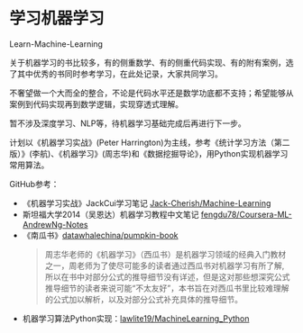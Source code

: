 # 学习机器学习

Learn-Machine-Learning

关于机器学习的书比较多，有的侧重数学、有的侧重代码实现、有的附有案例，选了其中优秀的书同时参考学习，在此处记录，大家共同学习。

不奢望做一个大而全的整合，不论是代码水平还是数学功底都不支持；希望能够从案例到代码实现再到数学逻辑，实现穿透式理解。

暂不涉及深度学习、NLP等，待机器学习基础完成后再进行下一步。

计划以《机器学习实战》(Peter Harrington)为主线，参考《统计学习方法（第二版）》(李航)、《机器学习》(周志华)和《数据挖掘导论》，用Python实现机器学习常用算法。

GitHub参考：

* 《机器学习实战》JackCui学习笔记 [Jack-Cherish/Machine-Learning](https://github.com/Jack-Cherish/Machine-Learning)
* 斯坦福大学2014（吴恩达）机器学习教程中文笔记 [fengdu78/Coursera-ML-AndrewNg-Notes](https://github.com/fengdu78/Coursera-ML-AndrewNg-Notes)
* 《南瓜书》[datawhalechina/pumpkin-book](https://github.com/datawhalechina/pumpkin-book)
    > 周志华老师的《机器学习》（西瓜书）是机器学习领域的经典入门教材之一，周老师为了使尽可能多的读者通过西瓜书对机器学习有所了解, 所以在书中对部分公式的推导细节没有详述，但是这对那些想深究公式推导细节的读者来说可能“不太友好”，本书旨在对西瓜书里比较难理解的公式加以解析，以及对部分公式补充具体的推导细节。
* 机器学习算法Python实现：[lawlite19/MachineLearning_Python](https://github.com/lawlite19/MachineLearning_Python)

